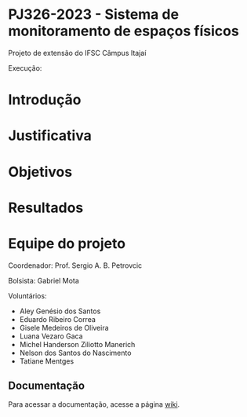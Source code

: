 # PJ326-2023 - Sistema de monitoramento de espaços físicos 

Projeto de extensão do IFSC Câmpus Itajaí

Execução: 

# Introdução


# Justificativa


# Objetivos


# Resultados


# Equipe do projeto
Coordenador: Prof. Sergio A. B. Petrovcic

Bolsista: Gabriel Mota

Voluntários: 
* Aley Genésio dos Santos
* Eduardo Ribeiro Correa
* Gisele Medeiros de Oliveira
* Luana Vezaro Gaca
* Michel Handerson Ziliotto Manerich
* Nelson dos Santos do Nascimento
* Tatiane Mentges

## Documentação
Para acessar a documentação, acesse a página [wiki](https://github.com/sergiopetrovcic/IFSC_PJ326-2023/wiki/Documenta%C3%A7%C3%A3o).
